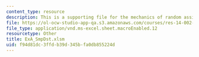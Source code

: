 ```yaml
---
content_type: resource
description: This is a supporting file for the mechanics of random assignment.
file: https://ol-ocw-studio-app-qa.s3.amazonaws.com/courses/res-14-002-abdul-latif-jameel-poverty-action-lab-executive-training-evaluating-social-programs-2011-spring-2011/f94d81dc3ffdb39d345bfa0db855224d_ExA_SmpDst.xlsm
file_type: application/vnd.ms-excel.sheet.macroEnabled.12
resourcetype: Other
title: ExA_SmpDst.xlsm
uid: f94d81dc-3ffd-b39d-345b-fa0db855224d
---
```

